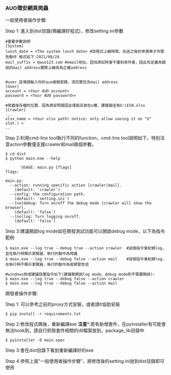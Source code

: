 ### AUO環安網頁爬蟲

一般使用者操作步驟:

Step 1:
進入到dist目錄(預編譯好程式)，修改setting.ini參數

```commandline
#重要參數說明
[System]
lunch_date = <The system lunch date> #該程式上線時間，在這之後的申請單才作警告動作 格式如下:2021/08/24
mail_suffix = @auo123.com #email地址，因怕測試時會干擾到收件者，因此先定義為錯誤的mail address實際上線改為正確address


#user 區塊請輸入你的auo帳號密碼，須完整包含mail address
[User]
account = <Your AUO account> 
password = <Your AUO password>>

#爬蟲後存檔的位置，因為資安問題因此僅能存放在u槽，建議路徑為U:\ESH.xlsx
[Crawler]
...
xlsx_name = <Your xlsx path( notice: only allow saving it on "U" slot.) >
..
```

Step 2:利用cmd-line tool執行不同的function，cmd-line tool說明如下，特別注意action參數僅支援crawler和mail兩個參數。
```commandline
$ cd dist
$ python main.exe --help

       USAGE: main.py [flags]
flags:

main.py:
  --action: running specific action [crawler|mail].
    (default: 'crawler')
  --config: the configuration path.
    (default: 'setting.ini')
  --[no]debug: Turn on/off the debug mode (crawler will show the browser).
    (default: 'false')
  --[no]log: Turn logging on/off.
    (default: 'false')

```

Step 3:建議開啟log mode如在開發測試功能可以開啟debug mode，以下為指令範例
```commandline
$ main.exe --log true --debug true --action crawler  #這個指令會紀錄log，並在執行時顯示瀏覽器，執行的動作為爬蟲
$ main.exe --log true --debug false --action mail    #這個指令會紀錄log，在執行時不顯示瀏覽器，執行的動作為逾期警告信

#windows排成建議設置指令如下(建議都開啟log mode，debug mode則不需要開啟):
$ main.exe --log true --debug false --action crawler
$ main.exe --log true --debug false --action mail
```


開發者操作步驟:

Step 1:
可以參考之前的proxy方式安裝，或者請it協助安裝
```commandline
$ pip install -r requirements.txt
```

Step 2:修改程式碼後，重新編譯exe
**注意***:若有新增套件，在pyinstaller有可能會無法hook到，請自行抓取套件相關的dll檔案放到，package_lib目錄中
```commandline
$ pyinstaller -D main.spec
```

Step 3:會在dist目錄下看到重新編譯好的exe

Step 4:參照上面"一般使用者操作步驟"，將修改後的setting.ini放到dist目錄即可使用